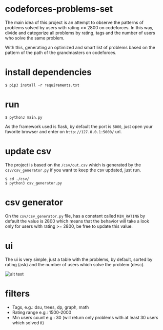 # codeforces-problems-set
The main idea of this project is an attempt to observe the patterns of problems solved by users with rating >= 2800 on codeforces. In this way, divide and categorize all problems by rating, tags and the number of users who solve the same problem.

With this, generating an optimized and smart list of problems based on the pattern of the path of the grandmasters on codeforces.

# install dependencies
```
$ pip3 install -r requirements.txt   
```

# run
```
$ python3 main.py
```

As the framework used is flask, by default the port is `5000`, just open your favorite browser and enter on `http://127.0.0.1:5000/` url. 

# update csv
The project is based on the `/csv/out.csv` which is generated by the `csv/csv_generator.py` if you want to keep the csv updated, just run.
```
$ cd ./csv/
$ python3 csv_generator.py
```
# csv generator
On the `csv/csv_generator.py` file, has a constant called `MIN_RATING` by default the value is 2800 which means that the behavior will take a look only for users with rating >= 2800, be free to update this value.

# ui
The ui is very simple, just a table with the problems, by default, sorted by rating (ask) and the number of users which solve the problem (desc).

![alt text](https://github.com/wesllhey/codeforces-problems-set/blob/main/ui.jpg?raw=true)

# filters
- Tags, e.g.: dsu, trees, dp, graph, math
- Rating range e.g.: 1500-2000
- Min users count e.g.: 30 (will return only problems with at least 30 users which solved it)